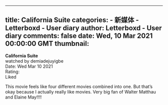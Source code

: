 
---
title: California Suite
categories: 
    - 新媒体
    - Letterboxd - User diary
author: Letterboxd - User diary
comments: false
date: Wed, 10 Mar 2021 00:00:00 GMT
thumbnail: 
---

<div>   
<b>California Suite</b><br>watched by demiadejuyigbe<br>Date: Wed Mar 10 2021<br>Rating:  <br>Liked<br>








<div>



<div><p>This movie feels like four different movies combined into one. But that’s okay because I actually really like movies. Very big fan of Walter Matthau and Elaine May!!!!</p></div>

</div>
  
</div>
            